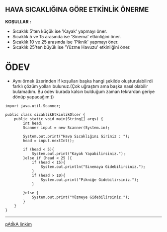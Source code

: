 ## HAVA SICAKLIĞINA GÖRE ETKİNLİK ÖNERME
**KOŞULLAR :**
- Sıcaklık 5'ten küçük ise 'Kayak' yapmayı öner.
- Sıcaklık 5 ve 15 arasında ise 'Sinema' etkinliğini öner.
- Sıcaklık 10 ve 25 arasında ise 'Piknik' yapmayı öner.
- Sıcaklık 25'ten büyük ise 'Yüzme Havuzu' etkinliğini öner.

# ÖDEV
- Aynı örnek üzerinden if koşulları başka hangi şekilde oluşturulabilirdi farklı çözüm yolları bulunuz.(Çok uğraştım ama başka nasıl olabilir bulamadım. Bu ödev burada kalsın bulduğum zaman tekrardan geriye dönüp yapacağım:))

```
import java.util.Scanner;

public class sicaklikEtkinlikOlcer {
    public static void main(String[] args) {
        int head;
        Scanner input = new Scanner(System.in);

        System.out.print("Hava Sıcaklığını Giriniz : ");
        head = input.nextInt();

        if (head < 5){
            System.out.print("Kayak Yapabilirsiniz.");
        }else if (head < 25 ){
            if (head < 15){
                System.out.println("Sinemaya Gidebilirsiniz.");
            }
            if (head > 10){
                System.out.print("Pikniğe Gidebilirsiniz.");
            }

        }else {
            System.out.print("Yüzmeye Gidebilirsiniz.");
        }
    }
}
```
***
<a href="https://academy.patika.dev/profile">pAtİkA linkim</a>

